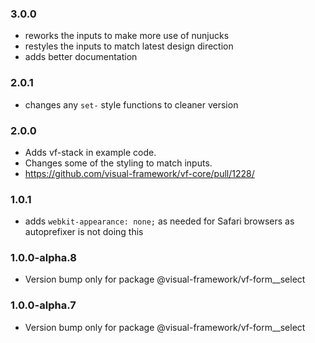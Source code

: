 ### 3.0.0

* reworks the inputs to make more use of nunjucks
* restyles the inputs to match latest design direction
* adds better documentation

### 2.0.1

* changes any `set-` style functions to cleaner version

### 2.0.0

* Adds vf-stack in example code.
* Changes some of the styling to match inputs.
* https://github.com/visual-framework/vf-core/pull/1228/

### 1.0.1

* adds `webkit-appearance: none;` as needed for Safari browsers as autoprefixer is not doing this

### 1.0.0-alpha.8

* Version bump only for package @visual-framework/vf-form__select

### 1.0.0-alpha.7

* Version bump only for package @visual-framework/vf-form__select


